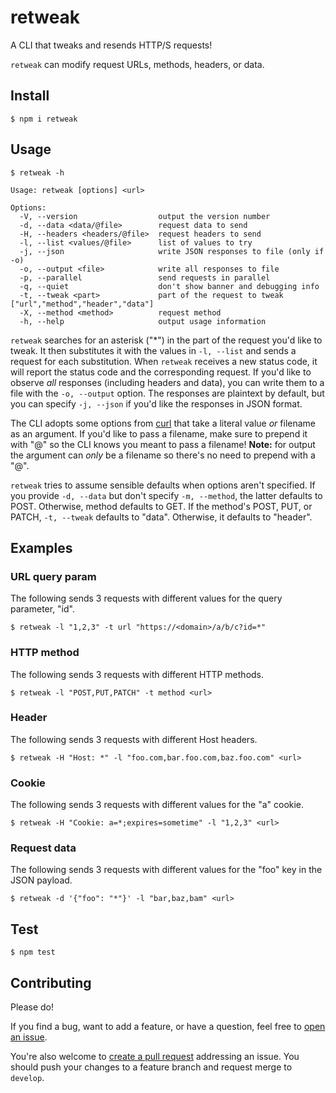 # retweak

A CLI that tweaks and resends HTTP/S requests!

`retweak` can modify request URLs, methods, headers, or data.

## Install

`$ npm i retweak`

## Usage

`$ retweak -h`

```
Usage: retweak [options] <url>

Options:
  -V, --version                  output the version number
  -d, --data <data/@file>        request data to send
  -H, --headers <headers/@file>  request headers to send
  -l, --list <values/@file>      list of values to try
  -j, --json                     write JSON responses to file (only if -o)
  -o, --output <file>            write all responses to file
  -p, --parallel                 send requests in parallel
  -q, --quiet                    don't show banner and debugging info
  -t, --tweak <part>             part of the request to tweak ["url","method","header","data"]
  -X, --method <method>          request method
  -h, --help                     output usage information
```

`retweak` searches for an asterisk ("\*") in the part of the request you'd like to tweak. It then substitutes it with the values in `-l, --list` and sends a request for each substitution. When `retweak` receives a new status code, it will report the status code and the corresponding request. If you'd like to observe *all* responses (including headers and data), you can write them to a file with the `-o, --output` option. The responses are plaintext by default, but you can specify `-j, --json` if you'd like the responses in JSON format.

The CLI adopts some options from [curl](https://curl.haxx.se/) that take a literal value *or* filename as an argument. If you'd like to pass a filename, make sure to prepend it with "@" so the CLI knows you meant to pass a filename! **Note:** for output the argument can *only* be a filename so there's no need to prepend with a "@".

`retweak` tries to assume sensible defaults when options aren't specified. If you provide `-d, --data` but don't specify `-m, --method`, the latter defaults to POST. Otherwise, method defaults to GET. If the method's POST, PUT, or PATCH, `-t, --tweak` defaults to "data". Otherwise, it defaults to "header".

## Examples

### URL query param

The following sends 3 requests with different values for the query parameter, "id".

```
$ retweak -l "1,2,3" -t url "https://<domain>/a/b/c?id=*"
```

### HTTP method

The following sends 3 requests with different HTTP methods.

```
$ retweak -l "POST,PUT,PATCH" -t method <url>
```

### Header

The following sends 3 requests with different Host headers.

```
$ retweak -H "Host: *" -l "foo.com,bar.foo.com,baz.foo.com" <url>
```

### Cookie

The following sends 3 requests with different values for the "a" cookie.

```
$ retweak -H "Cookie: a=*;expires=sometime" -l "1,2,3" <url>
```

### Request data

The following sends 3 requests with different values for the "foo" key in the JSON payload.

```
$ retweak -d '{"foo": "*"}' -l "bar,baz,bam" <url>
```

## Test

`$ npm test`

## Contributing

Please do!

If you find a bug, want to add a feature, or have a question, feel free to [open an issue](https://github.com/zbo14/retweak/issues/new).

You're also welcome to [create a pull request](https://github.com/zbo14/retweak/compare/develop...) addressing an issue. You should push your changes to a feature branch and request merge to `develop`.
